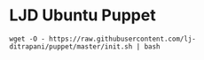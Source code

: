 LJD Ubuntu Puppet
===============================================================================

    wget -O - https://raw.githubusercontent.com/lj-ditrapani/puppet/master/init.sh | bash
